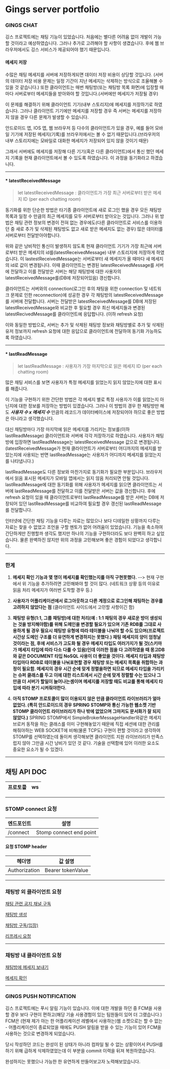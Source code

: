 # Gings server portfolio

### GINGS CHAT

깅스 프로젝트에는 채팅 기능이 있었습니다. 처음에는 별다른 어려움 없이 개발이 가능할 것이라고 예상하였습니다. 그러나 추가로 고려해야 할 사항이 생겼습니다. 후에 웹 브라우저에서도 깅스 서비스가 제공되어야 했기 때문입니다.

#### 메세지 저장
수많은 채팅 메세지를 서버에 저장하게되면 데이터 저장 비용이 상당할 것입니다. (서버의 데이터 저장 비용 문제는 일정 기간이 지난 메세지는 삭제하는 방식으로 조율해볼 수 있을 것 같습니다.) 
또한 클라이언트는 매번 채팅방(또는 채팅방 목록 화면)에 입장할 때마다 서버로부터 메세지들을 받아와야 할 것입니다.(서버에만 메세지가 저장될 경우)

이 문제를 해결하기 위해 클라이언트 기기(내부 스토리지)에 메세지를 저장하기로 하였습니다. 그러나 클라이언트 기기에만 메세지를 저장할 경우 즉 서버는 메세지를 저장하지 않을 경우 다른 문제가 발생할 수 있습니다.

안드로이드 앱, IOS 앱, 웹 브라우저 등 다수의 클라이언트가 있을 경우, 예를 들어 모바일 기기에 저장된 메세지(기록)를 브라우저에서는 볼 수 없기 때문입니다.(브라우저의 내부 스토리지에는 모바일로 대화한 메세지가 저장되어 있지 않을 것이기 때문) 

그래서 서버에도 메세지를 저장해 다른 기기(혹은 다른 클라이언트)에서 통신 했던 메세지 기록을 현재 클라이언트에서 볼 수 있도록 하였습니다. 이 과정을 동기화라고 하겠습니다. 

---

#### * latestReceivedMessage


> let latestReceivedMessage : 클라이언트가 가장 최근 서버로부터 받은 메세지 ID (per each chatting room) 


동기화를 위한 단순한 방법은 타기종 클라이언트에 새로 로그인 했을 경우 모든 채팅방 목록과 일정 수 만큼의 최근 메세지를 모두 서버로부터 받아오는 것입니다. 
그러나 위 방법은 채팅 관련 정보의 변경이 전혀 없는 경우에도(다른 클라이언트로 서비스를 이용하던 중 새로 추가 및 삭제된 채팅방도 없고 새로 받은 
메세지도 없는 경우) 많은 데이터를 서버로부터 전달받아야합니다. 

위와 같은 낭비적인 통신이 발생하지 않도록 현재 클라이언트 기기가 가장 최근에 서버로부터 받은 메세지의 id를(latestReceivedMessage) 내부 스토리지에 저장하게 하였습니다. 이 lastestReceivedMessage는 서버로부터 새 메세지가 올 때마다 새 메세지의 id로 값이 변경됩니다. 이때 클라이언트는 변경된 latestReceivedMessage를 서버에 전달하고 이를 전달받은 서버는 해당 채팅방에 대한 사용자의 latestReceivedMessage를(DB에 저장되어있음) 갱신합니다.

클라이언트는 서버와의 connection(로그인 후의 채팅을 위한 connection 및 네트워크 문제로 인한 reconnection)에 성공한 경우 각 채팅방의 latestReceivedMessage를 서버에 전달합니다. 서버는 전달받은 latestReceivedMessage를 DB에 저장된 latestReceivedMessage와 비교한 후
필요할 경우 최신 메세지들과 변경된 latestRecivedMessage를 클라이언트에 응답합니다. (이하 refresh 요청)

이와 동일한 방법으로, 서버는 추가 및 삭제된 채팅방 정보와 채팅방별로 추가 및 삭제된 유저 정보까지 refresh 요청에 대한 응답으로 클라이언트에 전달하여 동기화 가능하도록 하였습니다.

---
#### * lastReadMessage


> let lastReadMessage : 사용자가 가장 마지막으로 읽은 메세지 ID (per each chatting room)



많은 채팅 서비스를 보면 사용자가 특정 메세지를 읽었는지 읽지 않았는지에 대한 표시를 해줍니다. 

이 기능을 구현하기 위한 간단한 방법은 각 메세지 별로 특정 사용자가 이를 읽었는지 아닌지에 대한 정보를 저장하는 방법이 있겠습니다. 그러나 이 방법의 경우 한 채팅방만 해도 ***사용자 수 x 메세지 수*** 만큼의 레코드가 데이터베이스에 저장되어야 하므로 좋은 방법은 아니라고 생각했습니다.


대신 채팅방마다 가장 마지막에 읽은 메세지를 가리키는 정보를(이하 lastReadMessage) 클라이언트와 서버에 각각 저장하기로 하였습니다.
사용자가 채팅방에 입장하면 lastReadMessage는 latestReceivedMessage 값으로 변경됩니다. 
(latestReceivedMessage가 현재 클라이언트가 서버로부터 어디까지의 메세지를 받았는지에 사용되는 반면 lastReadMessage는 사용자가 어디까지 메세지를
읽었는지를 나타냅니다.)


lastReadMessage도 다른 정보와 마찬가지로 동기화가 필요한 부분입니다. 브라우저에서 읽음 표시된 메세지가 모바일 앱에서는 읽지 않음 처리되면 안될 것입니다. lastReadMessage에 대한 동기화를 위해 사용자가 메세지를 읽으면 클라이언트는 서버에 lastReadMessage를 전달하고 이를 전달받은 서버는 값을 갱신합니다. 후에 refresh 요청이 있을 때 클라이언트로부터 lastReadMessage를 받은 서버는 DB에 저장되어 있던 lastReadMessage를 비교하여 필요할 경우 갱신된 lastReadMessage를 전달합니다.


인터넷에 간단한 채팅 기능을 다루는 자료는 많았으나 보다 디테일한 상황까지 다루는 자료는 찾을 수 없었고 조언을 구할 멘토가 없어 어려움이 있었습니다. 기능을 축소하여 간단하게만 진행할까 생각도 했지만 하나의 기능을 구현하더라도 보다 완벽히 하고 싶었습니다. 물론 완벽하진 않지만 위의 과정을 고민해보며 좋은 경험이 되었다고 생각합니다.

---


### 한계 

1. **메세지 확인 기능과 몇 명이 메세지를 확인했는지를 아직 구현못했다.**
 --> 현재 구현에서 위 기능을 추가하려면 고민해봐야 할 것이 많다. 
 (네트워크 상황 등의 이유로 읽음 처리 메세지가 여러번 도착할 경우 등.)
 
2. **사용자가 어플리케이션에서 로그아웃하고 다른 계정으로 로그인해 채팅하는 경우를 고려하지 않았다는 점**
 (클라이언트 사이드에서 고민할 사항이긴 함)

3. **채팅방 유형(1:1, 그룹 채팅방)에 대한 처리(예 : 1:1 채팅의 경우 새로운 방이 생성되는 것을 방지해야함)를 위해 도메인을 변경할 필요가 있으며 기존 RDB를 그대로 사용하게 될 경우 필요시 채팅방 유형에 따라 테이블을 나눠야 할 수도 있으며(프로젝트 시간상 도메인 구조를 더 유연하게 변경하지는 못했다.) 채팅 메세지의 양이 엄청날 것이라는 점, 후에 서비스가 고도화 될 경우 메세지 타입도 여러가지가 될 것(스키마가 메세지 타입에 따라 다소 다를 수 있음)인데 이러한 점을 다 고려하였을 때 몽고DB와 같은 DOCUMENT 타입 NoSQL 사용이 더 좋았을 것이다. 메세지 타입과 채팅방 타입마다 RDB로 테이블을 나눠표현할 경우 채팅방 또는 메세지 목록을 취합하는 과정이 필요함. 메세지의 경우 시간 순에 맞게 정렬을하면 되므로 메세지 타입을 가리키는 슈퍼 클래스를 두고 이에 대한 리스트에서 시간 순에 맞게 정렬할 수는 있으나 그만큼 더 서버가 할일이 늘어나는셈이며 메세지를 저장할 때도 비교를 통해 메세지 타입에 따라 분기 시켜줘야한다.**

4. **아직 STOMP 프로토콜이 많이 이용되지 않은 만큼 클라이언트 라이브러리가 얼마 없었다. (특히 안드로이드의 경우 SPRING STOMP와 통신 가능한 웹소켓 기반 STOMP 클라이언트 라이브러리가 하나 밖에 없었으며 그마저도 문서화가 잘 되지 않았다.)** SPRING STOMP에서 SimpleBrokerMessageHandler와같은 메세지 브로커 동작을 하는 클래스를 이미 구현해놓았기 때문에 직접 세션에 대한 관리를 해줘야하는 WEB SOCKET에 비해(물론 TCP도) 구현이 편할 것이라고 생각하여 STOMP를 선택하였는데 돌이켜 생각해보면 클라이언트 지원 라이브러리가 만족스럽지 않아 그만큼 시간 낭비가 있던 것 같다. 기술을 선택함에 있어 이러한 요소도 중요한 요소가 될 수 있겠다.
 
---

## 채팅 API DOC
|프로토콜|ws|
|----|----|

---

### STOMP connect 요청 
|엔드포인트|설명|
| ------------ | ------------------ |
| /connect | Stomp connect end point |

#### 요청 STOMP header

|헤더명|값 설명|
|----|----|
|Authorization|Bearer tokenValue|

---
### 채팅방 외 클라이언트 요청
[채팅 관련 공지 채널 구독](https://github.com/seunghx/Gings-Server/wiki/%EC%B1%84%ED%8C%85-%EA%B3%B5%EC%A7%80-%EC%B1%84%EB%84%90-%EA%B5%AC%EB%8F%85)

[채팅방 생성](https://github.com/seunghx/Gings-Server/wiki/%EC%B1%84%ED%8C%85%EB%B0%A9-%EC%83%9D%EC%84%B1)

[채팅방 구독(입장)](https://github.com/seunghx/Gings-Server/wiki/%EC%B1%84%ED%8C%85%EB%B0%A9-%EA%B5%AC%EB%8F%85(%EC%9E%85%EC%9E%A5))

[리프레시 요청](https://github.com/seunghx/Gings-Server/wiki/%EC%B1%84%ED%8C%85%EB%B0%A9-%EB%AA%A9%EB%A1%9D-%EB%B0%8F-%EC%83%81%ED%83%9C-%EB%A6%AC%ED%94%84%EB%A0%88%EC%8B%9C-%EC%9A%94%EC%B2%AD)

---

### 채팅방 내 클라이언트 요청

[채팅방에 메세지 보내기](https://github.com/seunghx/Gings-Server/wiki/%EC%B1%84%ED%8C%85%EB%B0%A9%EC%97%90-%EB%A9%94%EC%84%B8%EC%A7%80-%EB%B3%B4%EB%82%B4%EA%B8%B0)

[메세지 확인]()


---

### GINGS PUSH NOTIFICATION
깅스 프로젝트에는 푸시 알림 기능이 있습니다. 이에 대한 개발을 하던 중 FCM을 사용할 경우 보다 구현이 편하고(해당 기술 사용경험이 있는 팀원들이 있어 더 그랬습니다.) FCM은 (현재 제가 아는 한 어플리케이션 레벨에서 사용하는)웹 소켓으로는 할 수 없는 - 어플리케이션이 종료되었을 때에도 PUSH 알림을 받을 수 있는 기능이 있어 FCM을 사용하는 것으로 변경하게 되었습니다. 

당시 작성하던 코드는 완성이 된 상태가 아니라 컴파일 될 수 없는 상황이어서 PUSH를 하기 위해 급하게 삭제하였었는데 이 부분을 commit 이력을 뒤져 복원하였습니다.

완성하지는 못했으나 가능한 한 유연하게 만들어보고자 노력해보았습니다.


